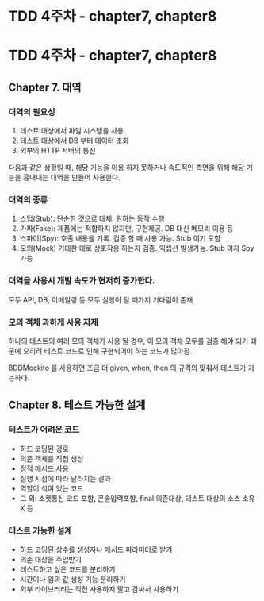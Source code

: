 # TDD 4주차 - chapter7, chapter8

# TDD 4주차 - chapter7, chapter8

## Chapter 7. 대역

### 대역의 필요성

1. 테스트 대상에서 파일 시스템을 사용
2. 테스트 대상에서 DB 부터 데이터 조회
3. 외부의 HTTP 서버의 통신

다음과 같은 상황일 때, 해당 기능을 이용 하지 못하거나 속도적인 측면을 위해
해당 기능을 흉내내는 대역을 만들어 사용한다.

### 대역의 종류
1. 스텁(Stub): 단순한 것으로 대체. 원하는 동작 수행
2. 가짜(Fake): 제품에는 적합하지 않지만, 구현제공. DB 대신 메모리 이용 등
3. 스파이(Spy): 호출 내용을 기록. 검증 할 때 사용 가능. Stub 이기 도함
4. 모의(Mock) 기대한 대로 상호작용 하는지 검증. 익셉션 발생가능. Stub 이자 Spy 가능

### 대역을 사용시 개발 속도가 현저히 증가한다.

모두 API, DB, 이메일링 등 모두 실행이 될 때가지 기다림이 존재

### 모의 객체 과하게 사용 자제

하나의 테스트의 여러 모의 객체가 사용 될 경우, 이 모의 객체 모두를 검증 해야 되기 떄문에 오히려
테스트 코드로 인해 구현되어야 하는 코드가 많아짐.

BDDMockito 를 사용하면 조금 더 given, when, then 의 규격의 맞춰서 테스트가 가능하다.

## Chapter 8. 테스트 가능한 설계

### 테스트가 어려운 코드
- 하드 코딩된 경로 
- 의존 객체를 직접 생성 
- 정적 메서드 사용 
- 실행 시점에 따라 달라지는 결과 
- 역할이 섞여 있는 코드 
- 그 외: 소켓통신 코드 포함, 콘솔입력포함, final 의존대상, 테스트 대상의 소스 소유 X 등

### 테스트 가능한 설계
- 하드 코딩된 상수를 생성자나 메서드 파라미터로 받기 
- 의존 대상을 주입받기 
- 테스트하고 싶은 코드를 분리하기 
- 시간이나 임의 값 생성 기능 분리하기 
- 외부 라이브러리는 직접 사용하지 말고 감싸서 사용하기

